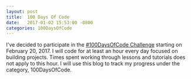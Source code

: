 ```yaml
---
layout: post
title:  100 Days Of Code
date:   2017-01-02 15:53:00 -0800
categories: 100DaysOfCode
---
```


I've decided to participate in the [#100DaysOfCode Challenge](https://medium.freecodecamp.com/start-2017-with-the-100daysofcode-improved-and-updated-18ce604b237b#.ukkzk5ft9) starting on February 20, 2017.
I will code for at least an hour every day focused on building projects. Times spent working through lessons and tutorials does not apply to this hour. I will use this blog to track my progress under the category, 100DaysOfCode.
